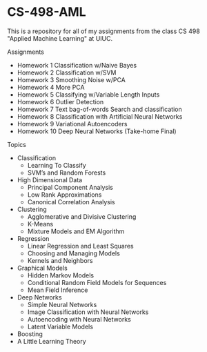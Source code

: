 # CS-498-AML

This is a repository for all of my assignments from the class CS 498 "Applied Machine Learning" at UIUC.


Assignments
- Homework 1	Classification w/Naive Bayes	
- Homework 2  Classification w/SVM
- Homework 3	Smoothing Noise w/PCA	
- Homework 4	More PCA	
- Homework 5  Classifying w/Variable Length Inputs	
- Homework 6	Outlier Detection	
- Homework 7  Text bag-of-words Search and classification
- Homework 8	Classification with Artificial Neural Networks	
- Homework 9  Variational Autoencoders	
- Homework 10	Deep Neural Networks (Take-home Final)


Topics

- Classification
  - Learning To Classify
  - SVM’s and Random Forests
- High Dimensional Data
  - Principal Component Analysis
  - Low Rank Approximations
  - Canonical Correlation Analysis
- Clustering
  - Agglomerative and Divisive Clustering
  - K-Means
  - Mixture Models and EM Algorithm
- Regression
  - Linear Regression and Least Squares
  - Choosing and Managing Models
  - Kernels and Neighbors
- Graphical Models
  - Hidden Markov Models
  - Conditional Random Field Models for Sequences
  - Mean Field Inference
- Deep Networks
  - Simple Neural Networks
  - Image Classification with Neural Networks
  - Autoencoding with Neural Networks
  - Latent Variable Models
- Boosting
- A Little Learning Theory
